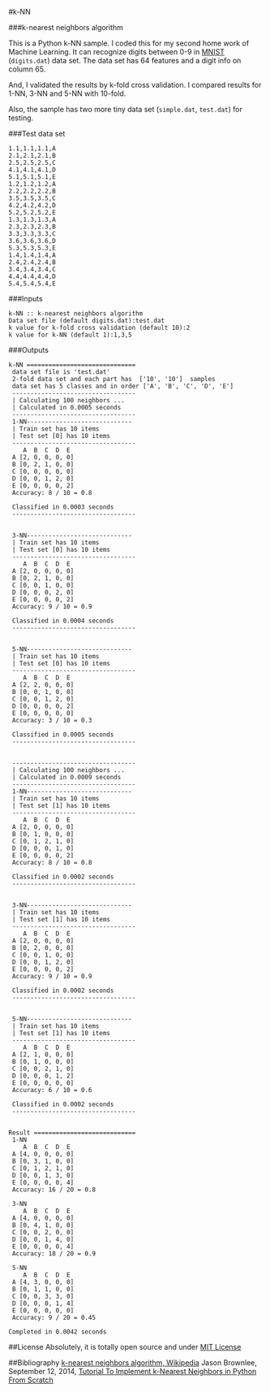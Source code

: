 #k-NN

###k-nearest neighbors algorithm

This is a Python k-NN sample. I coded this for my  second home work of Machine Learning.
It can recognize digits between 0-9 in [MNIST](http://yann.lecun.com/exdb/mnist/) (`digits.dat`) data set.
The data set has 64 features and a digit info on column 65.

And, I validated the results by k-fold cross validation.
I compared results for 1-NN, 3-NN and 5-NN with 10-fold.

Also, the sample has two more tiny data set (`simple.dat`, `test.dat`) for testing.

###Test data set

    1.1,1.1,1.1,A
    2.1,2.1,2.1,B
    2.5,2.5,2.5,C
    4.1,4.1,4.1,D
    5.1,5.1,5.1,E
    1.2,1.2,1.2,A
    2.2,2.2,2.2,B
    3.5,3.5,3.5,C
    4.2,4.2,4.2,D
    5.2,5.2,5.2,E
    1.3,1.3,1.3,A
    2.3,2.3,2.3,B
    3.3,3.3,3.3,C
    3.6,3.6,3.6,D
    5.3,5.3,5.3,E
    1.4,1.4,1.4,A
    2.4,2.4,2.4,B
    3.4,3.4,3.4,C
    4.4,4.4,4.4,D
    5.4,5.4,5.4,E

###Inputs

    k-NN :: k-nearest neighbors algorithm
    Data set file (default digits.dat):test.dat
    k value for k-fold cross validation (default 10):2
    k value for k-NN (default 1):1,3,5

###Outputs

    k-NN ==============================
     data set file is 'test.dat'
     2-fold data set and each part has  ['10', '10']  samples
     data set has 5 classes and in order ['A', 'B', 'C', 'D', 'E']
     ----------------------------------
     | Calculating 100 neighbors ...
     | Calculated in 0.0005 seconds
     ----------------------------------
     1-NN-----------------------------
     | Train set has 10 items
     | Test set [0] has 10 items
     ----------------------------------
        A  B  C  D  E
     A [2, 0, 0, 0, 0]
     B [0, 2, 1, 0, 0]
     C [0, 0, 0, 0, 0]
     D [0, 0, 1, 2, 0]
     E [0, 0, 0, 0, 2]
     Accuracy: 8 / 10 = 0.8

     Classified in 0.0003 seconds
     ----------------------------------


     3-NN-----------------------------
     | Train set has 10 items
     | Test set [0] has 10 items
     ----------------------------------
        A  B  C  D  E
     A [2, 0, 0, 0, 0]
     B [0, 2, 1, 0, 0]
     C [0, 0, 1, 0, 0]
     D [0, 0, 0, 2, 0]
     E [0, 0, 0, 0, 2]
     Accuracy: 9 / 10 = 0.9

     Classified in 0.0004 seconds
     ----------------------------------


     5-NN-----------------------------
     | Train set has 10 items
     | Test set [0] has 10 items
     ----------------------------------
        A  B  C  D  E
     A [2, 2, 0, 0, 0]
     B [0, 0, 1, 0, 0]
     C [0, 0, 1, 2, 0]
     D [0, 0, 0, 0, 2]
     E [0, 0, 0, 0, 0]
     Accuracy: 3 / 10 = 0.3

     Classified in 0.0005 seconds
     ----------------------------------


     ----------------------------------
     | Calculating 100 neighbors ...
     | Calculated in 0.0009 seconds
     ----------------------------------
     1-NN-----------------------------
     | Train set has 10 items
     | Test set [1] has 10 items
     ----------------------------------
        A  B  C  D  E
     A [2, 0, 0, 0, 0]
     B [0, 1, 0, 0, 0]
     C [0, 1, 2, 1, 0]
     D [0, 0, 0, 1, 0]
     E [0, 0, 0, 0, 2]
     Accuracy: 8 / 10 = 0.8

     Classified in 0.0002 seconds
     ----------------------------------


     3-NN-----------------------------
     | Train set has 10 items
     | Test set [1] has 10 items
     ----------------------------------
        A  B  C  D  E
     A [2, 0, 0, 0, 0]
     B [0, 2, 0, 0, 0]
     C [0, 0, 1, 0, 0]
     D [0, 0, 1, 2, 0]
     E [0, 0, 0, 0, 2]
     Accuracy: 9 / 10 = 0.9

     Classified in 0.0002 seconds
     ----------------------------------


     5-NN-----------------------------
     | Train set has 10 items
     | Test set [1] has 10 items
     ----------------------------------
        A  B  C  D  E
     A [2, 1, 0, 0, 0]
     B [0, 1, 0, 0, 0]
     C [0, 0, 2, 1, 0]
     D [0, 0, 0, 1, 2]
     E [0, 0, 0, 0, 0]
     Accuracy: 6 / 10 = 0.6

     Classified in 0.0002 seconds
     ----------------------------------


    Result ============================
     1-NN
        A  B  C  D  E
     A [4, 0, 0, 0, 0]
     B [0, 3, 1, 0, 0]
     C [0, 1, 2, 1, 0]
     D [0, 0, 1, 3, 0]
     E [0, 0, 0, 0, 4]
     Accuracy: 16 / 20 = 0.8

     3-NN
        A  B  C  D  E
     A [4, 0, 0, 0, 0]
     B [0, 4, 1, 0, 0]
     C [0, 0, 2, 0, 0]
     D [0, 0, 1, 4, 0]
     E [0, 0, 0, 0, 4]
     Accuracy: 18 / 20 = 0.9

     5-NN
        A  B  C  D  E
     A [4, 3, 0, 0, 0]
     B [0, 1, 1, 0, 0]
     C [0, 0, 3, 3, 0]
     D [0, 0, 0, 1, 4]
     E [0, 0, 0, 0, 0]
     Accuracy: 9 / 20 = 0.45

    Completed in 0.0042 seconds


##License
Absolutely, it is totally open source and under [MIT License](https://github.com/gokercebeci/ann/blob/master/LICENSE.md "MIT License")

##Bibliography
[k-nearest neighbors algorithm, Wikipedia](https://en.wikipedia.org/wiki/K-nearest_neighbors_algorithm)
Jason Brownlee, September 12, 2014, [Tutorial To Implement k-Nearest Neighbors in Python From Scratch](http://machinelearningmastery.com/tutorial-to-implement-k-nearest-neighbors-in-python-from-scratch/)
